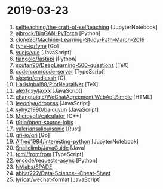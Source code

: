 # 2019-03-23

1. [selfteaching/the-craft-of-selfteaching](https://github.com/selfteaching/the-craft-of-selfteaching "One has no future if one couldn't teach themself.") [JupyterNotebook]
2. [ajbrock/BigGAN-PyTorch](https://github.com/ajbrock/BigGAN-PyTorch "The author's officially unofficial PyTorch BigGAN implementation.") [Python]
3. [clone95/Machine-Learning-Study-Path-March-2019](https://github.com/clone95/Machine-Learning-Study-Path-March-2019 "A complete ML study path, focused on TensorFlow and Scikit-Learn") 
4. [fyne-io/fyne](https://github.com/fyne-io/fyne "Cross platform GUI in Go based on Material Design") [Go]
5. [vuejs/vue](https://github.com/vuejs/vue "🖖 Vue.js is a progressive, incrementally-adoptable JavaScript framework for building UI on the web.") [JavaScript]
6. [tiangolo/fastapi](https://github.com/tiangolo/fastapi "FastAPI framework, high performance, easy to learn, fast to code, ready for production") [Python]
7. [scutan90/DeepLearning-500-questions](https://github.com/scutan90/DeepLearning-500-questions "深度学习500问，以问答形式对常用的概率知识、线性代数、机器学习、深度学习、计算机视觉等热点问题进行阐述，以帮助自己及有需要的读者。 全书分为18个章节，近30万字。由于水平有限，书中不妥之处恳请广大读者批评指正。 未完待续............ 如有意合作，联系scutjy2015@163.com 版权所有，违权必究 Tan 2018.06") [TeX]
8. [codercom/code-server](https://github.com/codercom/code-server "Run VS Code on a remote server.") [TypeScript]
9. [skeeto/endlessh](https://github.com/skeeto/endlessh "SSH tarpit that slowly sends an endless banner") [C]
10. [HarisIqbal88/PlotNeuralNet](https://github.com/HarisIqbal88/PlotNeuralNet "Latex code for making neural networks diagrams") [TeX]
11. [alexfoxy/laxxx](https://github.com/alexfoxy/laxxx "Simple & light weight (2kb minified & zipped) vanilla javascript plugin to create smooth & beautiful animations when you scrolllll! Harness the power of the most intuitive interaction and make your websites come alive!") [JavaScript]
12. [changtuiqie/WeChatAgreement.WebApi.Simple](https://github.com/changtuiqie/WeChatAgreement.WebApi.Simple "微信mac/ipad协议，webapi封装好的实现方案，免IIS一键部署。 可实现微信80%功能；支持62数据登录、扫码登录、收发朋友圈、查看朋友圈、微信建群、微信拉人进群、微信公众号阅读、微信消息收发、微信附近的人定位、微信添加好友、微信红包接收、微信防撤回、分享小程序、微信加粉、微信收藏、微信标签等") [HTML]
13. [leeoniya/dropcss](https://github.com/leeoniya/dropcss "A simple, thorough and fast unused-CSS cleaner") [JavaScript]
14. [syhyz1990/baiduyun](https://github.com/syhyz1990/baiduyun "油猴脚本 直接下载百度网盘和百度网盘分享的文件,直链下载超级加速") [JavaScript]
15. [Microsoft/calculator](https://github.com/Microsoft/calculator "Windows Calculator: A simple yet powerful calculator that ships with Windows") [C++]
16. [t9tio/open-source-jobs](https://github.com/t9tio/open-source-jobs "A list of Open Source projects offering jobs. For who want to work on open source and get paid.") 
17. [valeriansaliou/sonic](https://github.com/valeriansaliou/sonic "🦔 Fast, lightweight & schema-less search backend. An alternative to Elasticsearch that runs on a few MBs of RAM.") [Rust]
18. [qri-io/qri](https://github.com/qri-io/qri "you're invited to a data party!") [Go]
19. [Alfred1984/interesting-python](https://github.com/Alfred1984/interesting-python "有趣的Python爬虫和Python数据分析小项目(Some interesting Python crawlers and data analysis projects)") [JupyterNotebook]
20. [Snailclimb/JavaGuide](https://github.com/Snailclimb/JavaGuide "【Java学习+面试指南】 一份涵盖大部分Java程序员所需要掌握的核心知识。") [Java]
21. [tomi/fromfrom](https://github.com/tomi/fromfrom "A JS library written in TS to transform sequences of data from format to another") [TypeScript]
22. [encode/requests-async](https://github.com/encode/requests-async "async-await support for `requests`. 🍰") [Python]
23. [NVlabs/SPADE](https://github.com/NVlabs/SPADE "") 
24. [abhat222/Data-Science--Cheat-Sheet](https://github.com/abhat222/Data-Science--Cheat-Sheet "Cheat Sheets") 
25. [lyricat/wechat-format](https://github.com/lyricat/wechat-format "微信公众号排版编辑器，转换 Markdown 到微信特制的 HTML") [JavaScript]
